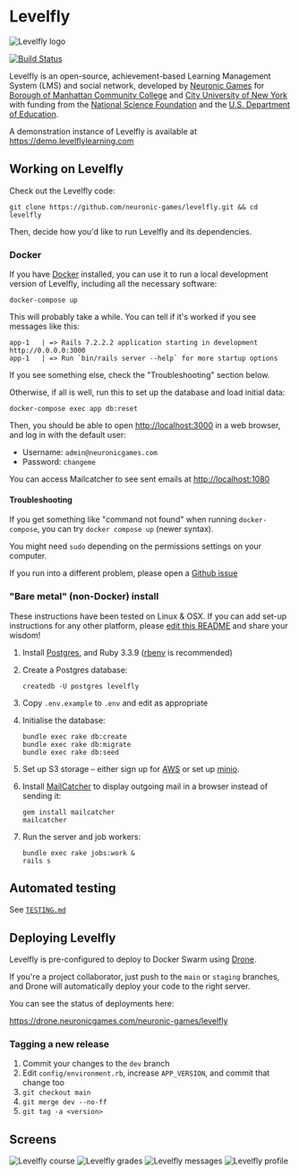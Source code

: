 # Levelfly

![Levelfly logo](public/images/levelfly_tag.png?raw=true)

[![Build Status](https://drone.neuronicgames.com/api/badges/neuronic-games/levelfly/status.svg?ref=refs/heads/staging)](https://drone.neuronicgames.com/neuronic-games/levelfly)

Levelfly is an open-source, achievement-based Learning Management System (LMS) and social network, developed by [Neuronic Games][neuronic] for [Borough of Manhattan Community College][bmcc] and [City University of New York][cuny] with funding from the [National Science Foundation][nsf] and the [U.S. Department of Education][us-doe].

A demonstration instance of Levelfly is available at <https://demo.levelflylearning.com>

## Working on Levelfly

Check out the Levelfly code:

```shell
git clone https://github.com/neuronic-games/levelfly.git && cd levelfly
```

Then, decide how you'd like to run Levelfly and its dependencies.

### Docker

If you have [Docker][docker] installed, you can use it to run a local development version of Levelfly, including all the necessary software:

```shell
docker-compose up
```

This will probably take a while. You can tell if it's worked if you see messages like this:

```
app-1   | => Rails 7.2.2.2 application starting in development http://0.0.0.0:3000
app-1   | => Run `bin/rails server --help` for more startup options
```

If you see something else, check the "Troubleshooting" section below.

Otherwise, if all is well, run this to set up the database and load initial data:

```shell
docker-compose exec app db:reset
```

Then, you should be able to open <http://localhost:3000> in a web browser, and log in with the default user:

* Username: `admin@neuronicgames.com`
* Password: `changeme`

You can access Mailcatcher to see sent emails at <http://localhost:1080>

#### Troubleshooting

If you get something like "command not found" when running `docker-compose`, you can try `docker compose up` (newer syntax).

You might need `sudo` depending on the permissions settings on your computer.

If you run into a different problem, please open a [Github issue][github-issue]

### "Bare metal" (non-Docker) install

These instructions have been tested on Linux & OSX. If you can add set-up instructions for any other platform, please [edit this README][editreadme] and share your wisdom!

1. Install [Postgres][postgres], and Ruby 3.3.9 ([rbenv][rbenv] is recommended)
2. Create a Postgres database:

   ```shell
   createdb -U postgres levelfly
   ```

3. Copy `.env.example` to `.env` and edit as appropriate
4. Initialise the database:

    ```shell
    bundle exec rake db:create
    bundle exec rake db:migrate
    bundle exec rake db:seed
    ```

5. Set up S3 storage – either sign up for [AWS][aws-s3] or set up [minio][minio].
6. Install [MailCatcher][mailcatcher] to display outgoing mail in a browser instead of sending it:

    ```shell
    gem install mailcatcher
    mailcatcher
    ```

8. Run the server and job workers:

    ```shell
    bundle exec rake jobs:work &
    rails s
    ```

## Automated testing

See [`TESTING.md`](./TESTING.md)

## Deploying Levelfly

Levelfly is pre-configured to deploy to Docker Swarm using [Drone][drone].

If you're a project collaborator, just push to the `main` or `staging` branches,
and Drone will automatically deploy your code to the right server.

You can see the status of deployments here:

<https://drone.neuronicgames.com/neuronic-games/levelfly>

### Tagging a new release

1. Commit your changes to the `dev` branch
2. Edit `config/environment.rb`, increase `APP_VERSION`, and commit that change
   too
3. `git checkout main`
4. `git merge dev --no-ff`
5. `git tag -a <version>`

[neuronic]: https://neuronicgames.com
[bmcc]: https://www.bmcc.cuny.edu/
[cuny]: http://www.cuny.edu/
[nsf]: https://nsf.gov
[us-doe]: http://www.nsf.gov/
[editreadme]: https://github.com/neuronic-games/levelfly/edit/main/README.md
[rbenv]: https://github.com/rbenv/rbenv
[aws-s3]: https://aws.amazon.com/s3/
[minio]: https://min.io
[postgres]: https://www.postgresql.org/
[mailcatcher]: https://mailcatcher.me/
[drone]: https://drone.io
[heroku]: https://herokuapp.com
[docker]: https://www.docker.com/
[github-issue]: https://github.com/neuronic-games/levelfly/issues

## Screens

![Levelfly course](public/images/course_2.png?raw=true)
![Levelfly grades](public/images/grade_book_1.png?raw=true)
![Levelfly messages](public/images/message_1.png?raw=true)
![Levelfly profile](public/images/profile_1_draft.png?raw=true)
